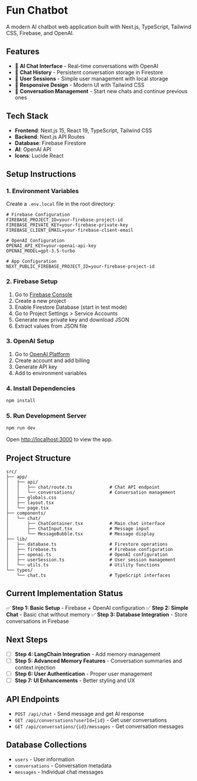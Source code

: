 # Fun Chatbot

A modern AI chatbot web application built with Next.js, TypeScript, Tailwind CSS, Firebase, and OpenAI.

## Features

- 🤖 **AI Chat Interface** - Real-time conversations with OpenAI
- 💬 **Chat History** - Persistent conversation storage in Firestore
- 👤 **User Sessions** - Simple user management with local storage
- 📱 **Responsive Design** - Modern UI with Tailwind CSS
- 🔄 **Conversation Management** - Start new chats and continue previous ones

## Tech Stack

- **Frontend**: Next.js 15, React 19, TypeScript, Tailwind CSS
- **Backend**: Next.js API Routes
- **Database**: Firebase Firestore
- **AI**: OpenAI API
- **Icons**: Lucide React

## Setup Instructions

### 1. Environment Variables

Create a `.env.local` file in the root directory:

```env
# Firebase Configuration
FIREBASE_PROJECT_ID=your-firebase-project-id
FIREBASE_PRIVATE_KEY=your-firebase-private-key
FIREBASE_CLIENT_EMAIL=your-firebase-client-email

# OpenAI Configuration
OPENAI_API_KEY=your-openai-api-key
OPENAI_MODEL=gpt-3.5-turbo

# App Configuration
NEXT_PUBLIC_FIREBASE_PROJECT_ID=your-firebase-project-id
```

### 2. Firebase Setup

1. Go to [Firebase Console](https://console.firebase.google.com/)
2. Create a new project
3. Enable Firestore Database (start in test mode)
4. Go to Project Settings > Service Accounts
5. Generate new private key and download JSON
6. Extract values from JSON file

### 3. OpenAI Setup

1. Go to [OpenAI Platform](https://platform.openai.com/)
2. Create account and add billing
3. Generate API key
4. Add to environment variables

### 4. Install Dependencies

```bash
npm install
```

### 5. Run Development Server

```bash
npm run dev
```

Open [http://localhost:3000](http://localhost:3000) to view the app.

## Project Structure

```
src/
├── app/
│   ├── api/
│   │   ├── chat/route.ts              # Chat API endpoint
│   │   └── conversations/             # Conversation management
│   ├── globals.css
│   ├── layout.tsx
│   └── page.tsx
├── components/
│   └── chat/
│       ├── ChatContainer.tsx          # Main chat interface
│       ├── ChatInput.tsx              # Message input
│       └── MessageBubble.tsx          # Message display
├── lib/
│   ├── database.ts                    # Firestore operations
│   ├── firebase.ts                    # Firebase configuration
│   ├── openai.ts                      # OpenAI configuration
│   ├── userSession.ts                 # User session management
│   └── utils.ts                       # Utility functions
└── types/
    └── chat.ts                        # TypeScript interfaces
```

## Current Implementation Status

✅ **Step 1: Basic Setup** - Firebase + OpenAI configuration
✅ **Step 2: Simple Chat** - Basic chat without memory
✅ **Step 3: Database Integration** - Store conversations in Firebase

## Next Steps

- [ ] **Step 4: LangChain Integration** - Add memory management
- [ ] **Step 5: Advanced Memory Features** - Conversation summaries and context injection
- [ ] **Step 6: User Authentication** - Proper user management
- [ ] **Step 7: UI Enhancements** - Better styling and UX

## API Endpoints

- `POST /api/chat` - Send message and get AI response
- `GET /api/conversations?userId={id}` - Get user conversations
- `GET /api/conversations/{id}/messages` - Get conversation messages

## Database Collections

- `users` - User information
- `conversations` - Conversation metadata
- `messages` - Individual chat messages

